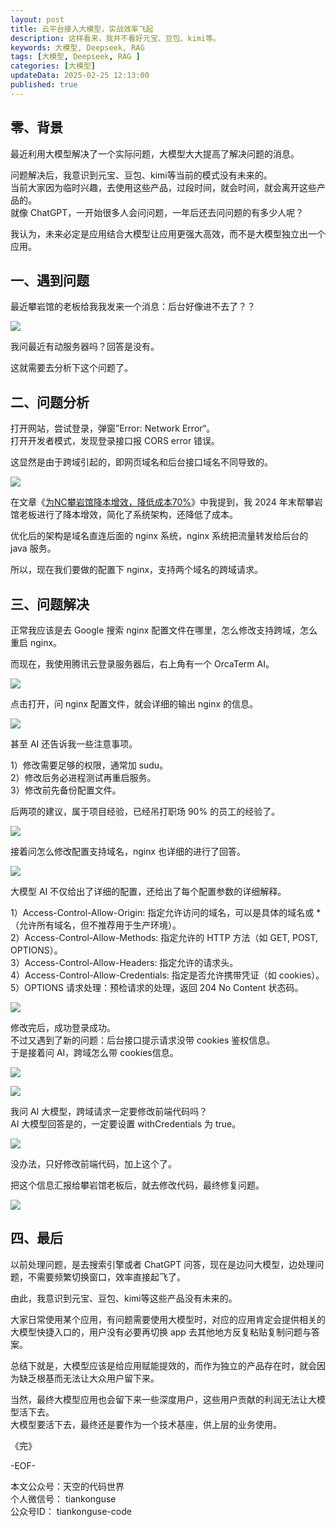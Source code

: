 ```yaml
---
layout: post  
title: 云平台接入大模型，实战效率飞起  
description: 这样看来，我并不看好元宝、豆包、kimi等。  
keywords: 大模型, Deepseek, RAG 
tags: [大模型, Deepseek, RAG ]  
categories: [大模型]  
updateData: 2025-02-25 12:13:00  
published: true  
---
```



## 零、背景  


最近利用大模型解决了一个实际问题，大模型大大提高了解决问题的消息。  


问题解决后，我意识到元宝、豆包、kimi等当前的模式没有未来的。  
当前大家因为临时兴趣，去使用这些产品，过段时间，就会时间，就会离开这些产品的。  
就像 ChatGPT，一开始很多人会问问题，一年后还去问问题的有多少人呢？  


我认为，未来必定是应用结合大模型让应用更强大高效，而不是大模型独立出一个应用。  


## 一、遇到问题  


最近攀岩馆的老板给我我发来一个消息：后台好像进不去了？？  


![](https://res2025.tiankonguse.com/images/2025/02/25/001.png) 


我问最近有动服务器吗？回答是没有。  


这就需要去分析下这个问题了。  


## 二、问题分析  


打开网站，尝试登录，弹窗”Error: Network Error“。  
打开开发者模式，发现登录接口报 CORS error 错误。  


这显然是由于跨域引起的，即网页域名和后台接口域名不同导致的。  


![](https://res2025.tiankonguse.com/images/2025/02/25/002.png) 


在文章《[为NC攀岩馆降本增效，降低成本70%](https://mp.weixin.qq.com/s/YRS3WSL1tUs85NKTgTpbHA)》中我提到，我 2024 年末帮攀岩馆老板进行了降本增效，简化了系统架构，还降低了成本。  


优化后的架构是域名直连后面的 nginx 系统，nginx 系统把流量转发给后台的 java 服务。  


所以，现在我们要做的配置下 nginx，支持两个域名的跨域请求。  


## 三、问题解决  



正常我应该是去 Google 搜索 nginx 配置文件在哪里，怎么修改支持跨域，怎么重启 nginx。  


而现在，我使用腾讯云登录服务器后，右上角有一个 OrcaTerm AI。  


![](https://res2025.tiankonguse.com/images/2025/02/25/003.png) 


点击打开，问 nginx 配置文件，就会详细的输出 nginx 的信息。  


![](https://res2025.tiankonguse.com/images/2025/02/25/004.png) 



甚至 AI 还告诉我一些注意事项。  


1）修改需要足够的权限，通常加 sudu。  
2）修改后务必进程测试再重启服务。  
3）修改前先备份配置文件。  


后两项的建议，属于项目经验，已经吊打职场 90% 的员工的经验了。  


![](https://res2025.tiankonguse.com/images/2025/02/25/005.png) 


接着问怎么修改配置支持域名，nginx 也详细的进行了回答。  


![](https://res2025.tiankonguse.com/images/2025/02/25/006.png) 


大模型 AI 不仅给出了详细的配置，还给出了每个配置参数的详细解释。  


1）Access-Control-Allow-Origin: 指定允许访问的域名，可以是具体的域名或 *（允许所有域名，但不推荐用于生产环境）。  
2）Access-Control-Allow-Methods: 指定允许的 HTTP 方法（如 GET, POST, OPTIONS）。  
3）Access-Control-Allow-Headers: 指定允许的请求头。  
4）Access-Control-Allow-Credentials: 指定是否允许携带凭证（如 cookies）。  
5）OPTIONS 请求处理：预检请求的处理，返回 204 No Content 状态码。  


![](https://res2025.tiankonguse.com/images/2025/02/25/007.png) 


修改完后，成功登录成功。  
不过又遇到了新的问题：后台接口提示请求没带 cookies 鉴权信息。  
于是接着问 AI，跨域怎么带 cookies信息。  


![](https://res2025.tiankonguse.com/images/2025/02/25/008.png) 


![](https://res2025.tiankonguse.com/images/2025/02/25/009.png) 



我问 AI 大模型，跨域请求一定要修改前端代码吗？  
AI 大模型回答是的，一定要设置 withCredentials 为 true。  


![](https://res2025.tiankonguse.com/images/2025/02/25/010.png) 



没办法，只好修改前端代码，加上这个了。  


把这个信息汇报给攀岩馆老板后，就去修改代码，最终修复问题。  


![](https://res2025.tiankonguse.com/images/2025/02/25/011.png) 


## 四、最后  


以前处理问题，是去搜索引擎或者 ChatGPT 问答，现在是边问大模型，边处理问题，不需要频繁切换窗口，效率直接起飞了。  


由此，我意识到元宝、豆包、kimi等这些产品没有未来的。  


大家日常使用某个应用，有问题需要使用大模型时，对应的应用肯定会提供相关的大模型快捷入口的，用户没有必要再切换 app 去其他地方反复粘贴复制问题与答案。  


总结下就是，大模型应该是给应用赋能提效的，而作为独立的产品存在时，就会因为缺乏根基而无法让大众用户留下来。  


当然，最终大模型应用也会留下来一些深度用户，这些用户贡献的利润无法让大模型活下去。  
大模型要活下去，最终还是要作为一个技术基座，供上层的业务使用。    





《完》  


-EOF-  

本文公众号：天空的代码世界  
个人微信号： tiankonguse  
公众号ID： tiankonguse-code  
  